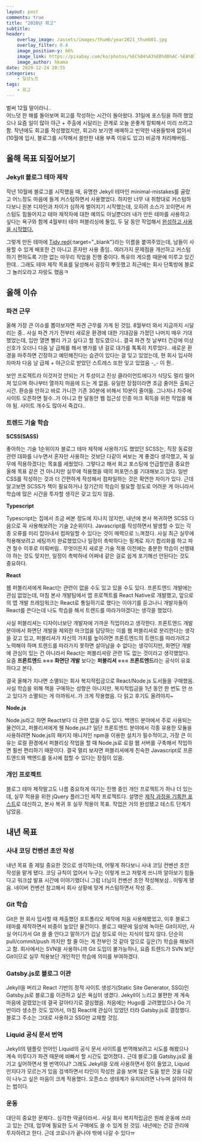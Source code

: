 ```yaml
---
layout: post
comments: true
title: "2020년 회고"
subtitle:
header:
    overlay_image: /assets/images/thumb/year2021_thumb01.jpg
    overlay_filter: 0.4
    image_position-y: 66%
    image_link: https://pixabay.com/ko/photos/%EC%84%A3%EB%8B%AC-%EA%B7%B8%EB%AF%90-%EC%83%88-%ED%95%B4%EC%9D%98-%EC%9D%B4%EB%B8%8C-5829158/
    image_author: hkama
date: 2020-12-24 20:55
categories:
    - 일상노트
tags:
    - 회고
---
```


벌써 12월 말이라니..  
어느덧 한 해를 돌아보며 회고를 작성하는 시간이 돌아왔다. 31일에 포스팅을 하려 했었으나 요즘 일이 많아 야근 + 주출에 시달리는 관계로 오늘 운좋게 칼퇴해서 미리 쓰려고 함. 작년에도 회고를 작성했었지만, 회고라 보기엔 애매하고 빈약한 내용들밖에 없어서(10월에 입사, 블로그를 시작해서 쓸만한 내용 부족 이유도 있고) 비공개 처리해버림..

## 올해 목표 되짚어보기

### Jekyll 블로그 테마 제작

작년 10월에 블로그를 시작했을 때, 유명한 Jekyll 테마인 minimal-mistakes를 골랐고 어느정도 마음에 들게 커스텀하면서 사용했었다. 하지만 너무 내 취향대로 커스텀하다보니 원본 디자인과 차이가 심하게 벌어지기 시작했는데, 오히려 소스가 꼬이면서 커스텀도 힘들어지고 테마 제작자에 대한 예의도 아닐뿐더러 내가 만든 테마를 사용하고 싶다는 욕구와 함께 4월부터 테마 퍼블리싱에 돌입, 두 달 동안 작업해서 [완성하고 사용을 시작했다.](/2020/06/24/made-jekyll-theme/)

그렇게 만든 테마에 [Tidy red](https://selosele.github.io/jekyll-theme-tidyred){:target="_blank"}라는 이름을 붙여주었는데, 남들이 사용할 수 있게 배포한 건 아니고 혼자만 사용 중임.. 여러가지 문제점을 개선하고 커스텀하기 편하도록 기한 없는 마무리 작업을 진행 중이다. 특유의 게으름 때문에 미루고 있긴 한데.. 그래도 테마 제작 목표를 달성해서 굉장히 뿌듯했고 최근에는 회사 단톡방에 블로그 놀러오라고 자랑도 했음ㅋ

## 올해 이슈

### 파견 근무

올해 가장 큰 이슈를 뽑아보자면 파견 근무를 가게 된 것임. 8월부터 와서 지금까지 시달리는 중.. 사실 파견 가기 전부터 새로운 환경에 대한 기대감을 가졌던 나머지 매우 기대했었는데, 입만 열면 빨리 가고 싶다고 할 정도였으니.. 결국 파견 첫 날부터 건강에 이상 신호가 오더니 다음 날 급체를 해서 병가를 낸 걸로 대가를 톡톡히 치루었다.. 새로운 환경을 마주하면 긴장하고 예민해진다는 습관이 있다는 걸 잊고 있었는데, 현 회사 입사하자마자 다음 날 급체 + 야근으로 받았던 스트레스 또한 잊고 있었음 -_- 이 뭔..

보안 프로젝트라 이것저것 안되는 거 투성이고 진상 클라이언트에다가 식당도 멀리 떨어져 있으며 하나부터 열까지 마음에 드는 게 없음. 유일한 장점이라면 조금 줄어든 출퇴근 시간. 환승을 안하고 바로 가니깐 기존 30분에 비해서 10분이 줄어듦. 그나저나 차주에 사이트 오픈하면 철수..가 아니고 한 달동안 웹 접근성 인증 마크 획득을 위한 작업을 해야 됨. 사이트 개수도 많아서 죽겄다..

### 트렌드 기술 학습

**SCSS(SASS)**

좋아하는 기술 1순위이자 블로그 테마 제작에 사용하기도 했었던 SCSS는, 직장 동료랑 관련 대화를 나누면서 혼자만 사용하는 것보단 다같이 써보는 게 좋겠다 생각했고, 꼭 실무에 적용하겠다는 목표를 세웠었다. 그렇다고 해서 회고 포스팅에 언급할만큼 중요한 올해 목표 같은 건 아니지만 실무에 적용했을 때의 퍼포먼스를 기대해보고 있다. 일반 CSS를 작성하는 것과 더 간편하게 작성해서 컴파일하는 것은 확연한 차이가 있다. 근데 알고보면 SCSS가 책이 필요하거나 장기간의 학습이 필요할 정도로 어려운 게 아니라서 학습에 많은 시간을 투자할 생각은 갖고 있지 않음.

**Typescript**

Typescript는 집에서 조금 써본 정도에 지나지 않지만, 내년에 본사 복귀하면 SCSS 다음으로 꼭 사용해보려는 기술 2순위이다. Javascript를 작성하면서 발생할 수 있는 각종 오류를 미리 잡아내서 컴파일할 수 있다는 것이 매력으로 느껴졌다. 사실 최근 실무에 적용해보려고 세팅까지 완료했었으나 일정이 촉박하다는 핑계로 자기 합리화를 하고 파견 철수 이후로 미뤄버림.. 무엇이든지 새로운 기술 적용 이전에는 충분한 학습이 선행돼야 하는 것도 맞지만, 일정이 촉박하네 어쩌네 같은 걸로 쉽게 포기해선 안된다는 것도 중요하다.

**React**

웹 퍼블리셔에게 React는 관련이 없을 수도 있고 있을 수도 있다. 프론트엔드 개발에는 관심 없었는데, 마침 본사 개발팀에서 앱 프로젝트를 React Native로 개발했고, 앞으로의 앱 개발 프레임워크는 React로 통일하기로 했다는 이야기를 듣고나니 개발자들이 React를 쓴다는데 나도 학습을 해서 트렌드를 따라가야겠다는 생각을 했었다.

사실 퍼블리셔는 디자이너보단 개발자에 가까운 직업이라고 생각한다. 프론트엔드 개발 분야에서 화면단 개발을 제외한 마크업을 담당하는 이를 웹 퍼블리셔로 분리한다는 생각을 갖고 있고, 퍼블리셔가 자신의 가치를 높이려면 프론트엔드의 트렌드를 따라가려고 노력해야 하며 트렌드를 따라가지 못하면 살아남을 수 없다는 생각이지만, 화면단 개발에 관심이 있는 건 아니라서 React는 퍼블리셔랑 관련 1도 없는 것이라고 생각했었다. 요즘 **프론트엔드 === 화면단 개발** 보다는 **퍼블리셔 === 프론트엔드**라는 공식이 유효하다고 본다.

결국 올해가 지나면 소멸되는 회사 복지적립금으로 React/Node.js 도서들을 구매했음. 사실 학습을 위해 책을 구매하는 성향은 아니지만, 복지적립금을 1년 동안 한 번도 안 쓰고 있다가 소멸되는 게 아까워서..가 크게 작용했음. 다 읽고 후기도 올려야지~

**Node.js**

Node.js라고 하면 React보다 더 관련 없을 수도 있다. 백엔드 분야에서 주로 사용되는 물건이고, 퍼블리셔에게 웬 Node.js냐? 일단 프론트엔드 분야에서 각종 유용한 모듈을 사용하려면 Node.js의 패키지 매니저인 npm을 이용한 설치가 필수적이고, 가장 큰 이유는 로컬 환경에서 퍼블리싱 작업을 할 때 Node.js로 로컬 웹 서버를 구축해서 작업하면 훨씬 편리하기 때문이다. 결국 멀리 보자면 퍼블리셔에게 친숙한 Javascript로 프론트엔드와 백엔드를 동시에 접할 수 있다는 장점이 있음.

### 개인 프로젝트

블로그 테마 제작말고도 나름 중요하게 여기는 진행 중인 개인 프로젝트가 하나 더 있는데, 실무 적용을 위한 jQuery 플러그인 제작 프로젝트다. 설명은 [제작 과정을 기록한 포스트](/2020/10/15/making-jquery-plugin/)로 대신하고, 본사 복귀 후 실무 적용이 목표. 작업은 거의 완성됐고 테스트 단계가 남았음.

## 내년 목표

### 사내 코딩 컨벤션 초안 작성

내년 목표 중 제일 중요한 것으로 생각하는데, 어떻게 하다보니 사내 코딩 컨벤션 초안 작성을 맡게 됐다. 코딩 규칙이 없어서 누구는 이렇게 쓰고 저렇게 쓰니까 알아보기 힘들다고 워크샵 발표 시간에 이야기했더니 그럼 너님이 컨벤션 초안 작성해보삼.. 이렇게 됐음. 네이버 컨벤션 참고해서 회사 상황에 맞게 커스텀하면서 작성 중..

### Git 학습

Git은 현 회사 입사할 때 제출했던 포트폴리오 제작에 처음 사용해봤었고, 이후 블로그 테마를 제작하면서 비중이 높았던 물건이다. 블로그 때문에 일상에 녹아든 Git이지만, 사실 어디가서 Git 쓸 줄 안다고 말하기가 겁날 정도로 아는 지식이 많지 않다. 단순히 pull/commit/push 까지만 할 줄 아는 게 전부인 것 같아 앞으로 깊은(?) 학습을 해보려고 함. 회사에서는 SVN을 사용하니까 Git 도입이 불가능하나, 요즘 트렌드가 SVN 보단 Git이므로 실무 적용보단 개인적인 학습에 의미를 부여하겠다.

### Gatsby.js로 블로그 이관

Jekyll을 버리고 React 기반의 정적 사이트 생성기(Static Site Generator, SSG)인 Gatsby.js로 블로그를 이관하고 싶은 욕심이 생겼다. Jekyll이 느리고 불편한 게 계속 마음에 걸렸었는데 결국 갈아타기로 결심했음. 처음에는 Hugo를 고려했었으나 Go 기반이라 생소한 것도 있어서, 마침 React에 관심이 있었던 터라 Gatsby.js로 결정했다. 블로그 주소는 그대로 사용하고 SSG만 교체할 것임.

### Liquid 공식 문서 번역

Jekyll의 템플릿 언어인 Liquid의 공식 문서 사이트를 번역해보려고 시도를 해봤으나 계속 미루다가 파견 때문에 바빠서 할 시간도 없어졌다.. 근데 블로그를 Gatsby.js로 옮기고 싶어하면서 웬 번역이냐? 그래도 Jekyll을 오래 사용하면서 정이 들었고, Liquid 만지다가 모르는거 있음 검색하면서 타인이 작성한 글을 보며 많은 도움 받은 것을 다같이 나누고 싶은 마음이 크게 작용했다. 오픈소스 생태계가 유지되려면 나누며 살아야 하는 법이다.

### 운동

대단히 중요한 문제다.. 심각한 약골이라서.. 사실 회사 복지적립금은 원래 운동에 쓰라고 있는 건데, 업무에 필요한 도서 구매에도 쓸 수 있게 된 것임. 내년에는 건강 관리에 투자하려고 한다. 근데 코로나가 끝나야 밖에 나갈 수 있다ㅠ